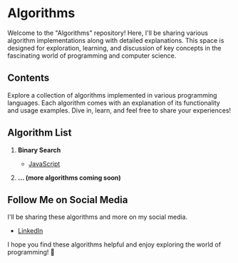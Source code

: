 # Algorithms

Welcome to the "Algorithms" repository! Here, I'll be sharing various algorithm implementations along with detailed explanations. This space is designed for exploration, learning, and discussion of key concepts in the fascinating world of programming and computer science.

## Contents

Explore a collection of algorithms implemented in various programming languages. Each algorithm comes with an explanation of its functionality and usage examples. Dive in, learn, and feel free to share your experiences!

## Algorithm List

1. **Binary Search**
   - [JavaScript](binarySearch.js)

2. **... (more algorithms coming soon)**

## Follow Me on Social Media

I'll be sharing these algorithms and more on my social media.

- [LinkedIn](https://www.linkedin.com/in/leandromatus/)

I hope you find these algorithms helpful and enjoy exploring the world of programming! 🚀
